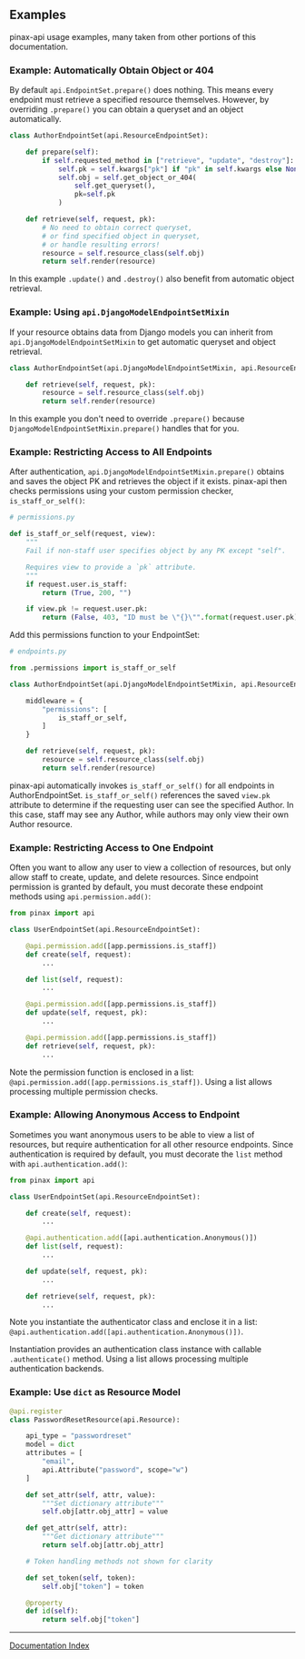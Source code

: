 ## Examples

pinax-api usage examples, many taken from other portions of this documentation.

### Example: Automatically Obtain Object or 404

By default `api.EndpointSet.prepare()` does nothing. This means every endpoint must retrieve a specified resource themselves. However, by overriding `.prepare()` you can obtain a queryset and an object automatically.

```python
class AuthorEndpointSet(api.ResourceEndpointSet):

    def prepare(self):
        if self.requested_method in ["retrieve", "update", "destroy"]:
            self.pk = self.kwargs["pk"] if "pk" in self.kwargs else None
            self.obj = self.get_object_or_404(
                self.get_queryset(),
                pk=self.pk
            )

    def retrieve(self, request, pk):
        # No need to obtain correct queryset,
        # or find specified object in queryset,
        # or handle resulting errors!
        resource = self.resource_class(self.obj)
        return self.render(resource)
```

In this example `.update()` and `.destroy()` also benefit from automatic object retrieval.

### Example: Using `api.DjangoModelEndpointSetMixin`

If your resource obtains data from Django models you can inherit from `api.DjangoModelEndpointSetMixin` to get automatic queryset and object retrieval.

```python
class AuthorEndpointSet(api.DjangoModelEndpointSetMixin, api.ResourceEndpointSet):

    def retrieve(self, request, pk):
        resource = self.resource_class(self.obj)
        return self.render(resource)
```

In this example you don't need to override `.prepare()` because `DjangoModelEndpointSetMixin.prepare()` handles that for you.

### Example: Restricting Access to All Endpoints

After authentication, `api.DjangoModelEndpointSetMixin.prepare()` obtains and saves the object PK and retrieves the object if it exists. pinax-api then checks permissions using your custom permission checker, `is_staff_or_self()`:

```python
# permissions.py

def is_staff_or_self(request, view):
    """
    Fail if non-staff user specifies object by any PK except "self".

    Requires view to provide a `pk` attribute.
    """
    if request.user.is_staff:
        return (True, 200, "")

    if view.pk != request.user.pk:
        return (False, 403, "ID must be \"{}\"".format(request.user.pk))
```

Add this permissions function to your EndpointSet:

```python
# endpoints.py

from .permissions import is_staff_or_self

class AuthorEndpointSet(api.DjangoModelEndpointSetMixin, api.ResourceEndpointSet):

    middleware = {
        "permissions": [
            is_staff_or_self,
        ]
    }

    def retrieve(self, request, pk):
        resource = self.resource_class(self.obj)
        return self.render(resource)
```

pinax-api automatically invokes `is_staff_or_self()` for all endpoints in AuthorEndpointSet. `is_staff_or_self()` references the saved `view.pk` attribute to determine if the requesting user can see the specified Author. In this case, staff may see any Author, while authors may only view their own Author resource.

### Example: Restricting Access to One Endpoint

Often you want to allow any user to view a collection of resources, but only allow staff to create, update, and delete resources. Since endpoint permission is granted by default, you must decorate these endpoint methods using `api.permission.add()`:

```python
from pinax import api

class UserEndpointSet(api.ResourceEndpointSet):

    @api.permission.add([app.permissions.is_staff])
    def create(self, request):
        ...

    def list(self, request):
        ...

    @api.permission.add([app.permissions.is_staff])
    def update(self, request, pk):
        ...

    @api.permission.add([app.permissions.is_staff])
    def retrieve(self, request, pk):
        ...
```

Note the permission function is enclosed in a list: `@api.permission.add([app.permissions.is_staff])`. Using a list allows processing multiple permission checks.

### Example: Allowing Anonymous Access to Endpoint

Sometimes you want anonymous users to be able to view a list of resources, but require authentication for all other resource endpoints. Since authentication is required by default, you must decorate the `list` method with `api.authentication.add()`:

```python
from pinax import api

class UserEndpointSet(api.ResourceEndpointSet):

    def create(self, request):
        ...

    @api.authentication.add([api.authentication.Anonymous()])
    def list(self, request):
        ...

    def update(self, request, pk):
        ...

    def retrieve(self, request, pk):
        ...
```

Note you instantiate the authenticator class and enclose it in a list: `@api.authentication.add([api.authentication.Anonymous()])`.

Instantiation provides an authentication class instance with callable `.authenticate()` method. Using a list allows processing multiple authentication backends.

### Example: Use `dict` as Resource Model

```python
@api.register
class PasswordResetResource(api.Resource):

    api_type = "passwordreset"
    model = dict
    attributes = [
        "email",
        api.Attribute("password", scope="w")
    ]

    def set_attr(self, attr, value):
        """Set dictionary attribute"""
        self.obj[attr.obj_attr] = value

    def get_attr(self, attr):
        """Get dictionary attribute"""
        return self.obj[attr.obj_attr]

    # Token handling methods not shown for clarity

    def set_token(self, token):
        self.obj["token"] = token

    @property
    def id(self):
        return self.obj["token"]
```

***
[Documentation Index](index.md)

